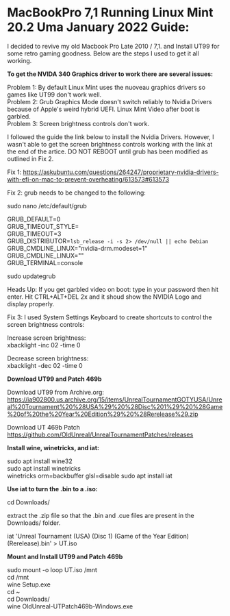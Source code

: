 # MacBookPro 7,1 Running Linux Mint 20.2 Uma January 2022 Guide: 

I decided to revive my old Macbook Pro Late 2010 / 7,1. and Install UT99 for some retro gaming goodness. Below are the steps I used to get it all working. 

**To get the NVIDA 340 Graphics driver to work there are several issues:** 

Problem 1: By default Linux Mint uses the nuoveau graphics drivers so games like UT99 don't work well.  
Problem 2: Grub Graphics Mode doesn't switch reliably to Nvidia Drivers because of Apple's weird hybrid UEFI. Linux Mint Video after boot is garbled.  
Problem 3: Screen brightness controls don't work.  


I followed the guide the link below to install the Nvidia Drivers. However, I wasn't able to get the screen brightness controls working with the link at the end of the artice. DO NOT REBOOT until grub has been modified as outlined in Fix 2.  

Fix 1: https://askubuntu.com/questions/264247/proprietary-nvidia-drivers-with-efi-on-mac-to-prevent-overheating/613573#613573  

Fix 2: grub needs to be changed to the following:  

sudo nano /etc/default/grub  

GRUB_DEFAULT=0  
GRUB_TIMEOUT_STYLE=  
GRUB_TIMEOUT=3  
GRUB_DISTRIBUTOR=`lsb_release -i -s 2> /dev/null || echo Debian`  
GRUB_CMDLINE_LINUX="nvidia-drm.modeset=1"  
GRUB_CMDLINE_LINUX=""  
GRUB_TERMINAL=console  
    
sudo updategrub

Heads Up: If you get garbled video on boot: type in your password then hit enter. Hit CTRL+ALT+DEL 2x and it shoud show the NVIDIA Logo and display properly.


Fix 3: I used System Settings Keyboard to create shortcuts to control the screen brightness controls:

Increase screen brightness:  
xbacklight -inc 02 -time 0  

Decrease screen brightness:  
xbacklight -dec 02 -time 0  


**Download UT99 and Patch 469b** 

Download UT99 from Archive.org:  
https://ia902800.us.archive.org/15/items/UnrealTournamentGOTYUSA/Unreal%20Tournament%20%28USA%29%20%28Disc%201%29%20%28Game%20of%20the%20Year%20Edition%29%20%28Rerelease%29.zip  

Download UT 469b Patch  
https://github.com/OldUnreal/UnrealTournamentPatches/releases  

**Install wine, winetricks, and iat:**

sudo apt install wine32  
sudo apt install winetricks  
winetricks orm=backbuffer glsl=disable
sudo apt install iat    

**Use iat to turn the .bin to a .iso:** 

cd Downloads/

extract the .zip file so that the .bin and .cue files are present in the Downloads/ folder.

iat 'Unreal Tournament (USA) (Disc 1) (Game of the Year Edition) (Rerelease).bin' > UT.iso

**Mount and Install UT99 and Patch 469b**

sudo mount -o loop UT.iso /mnt  
cd /mnt  
wine Setup.exe   
cd ~  
cd Downloads/  
wine OldUnreal-UTPatch469b-Windows.exe  
